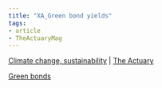 ```yaml
---
title: "XA_Green bond yields"
tags:
- article 
- TheActuaryMag
---
```

[Climate change, sustainability](notes/Climate%20change,%20sustainability.md) | [The Actuary](notes/The%20Actuary.md)

[Green bonds](Green%20bonds.md)

